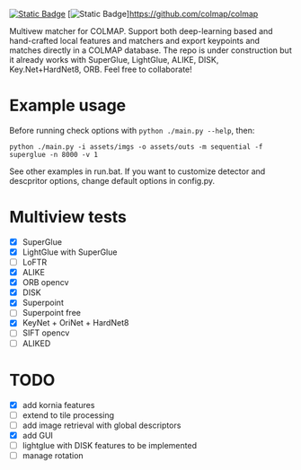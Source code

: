 [![Static Badge](https://img.shields.io/badge/Powered_by-Kornia-green)](https://github.com/kornia/kornia) [![Static Badge](https://img.shields.io/badge/Matches_for-COLMAP-red)]https://github.com/colmap/colmap


Multivew matcher for COLMAP. Support both deep-learning based and hand-crafted local features and matchers and export keypoints and matches directly in a COLMAP database.
The repo is under construction but it already works with SuperGlue, LightGlue, ALIKE, DISK, Key.Net+HardNet8, ORB.
Feel free to collaborate!

# Example usage
Before running check options with `python ./main.py --help`, then:
```
python ./main.py -i assets/imgs -o assets/outs -m sequential -f superglue -n 8000 -v 1
```
See other examples in run.bat. If you want to customize detector and descpritor options, change default options in config.py. 


# Multiview tests
- [X] SuperGlue
- [X] LightGlue with SuperGlue
- [ ] LoFTR
- [X] ALIKE
- [X] ORB opencv
- [X] DISK
- [X] Superpoint
- [ ] Superpoint free
- [X] KeyNet + OriNet + HardNet8
- [ ] SIFT opencv
- [ ] ALIKED

# TODO
- [X] add kornia features
- [ ] extend to tile processing
- [ ] add image retrieval with global descriptors
- [X] add GUI
- [ ] lightglue with DISK features to be implemented
- [ ] manage rotation